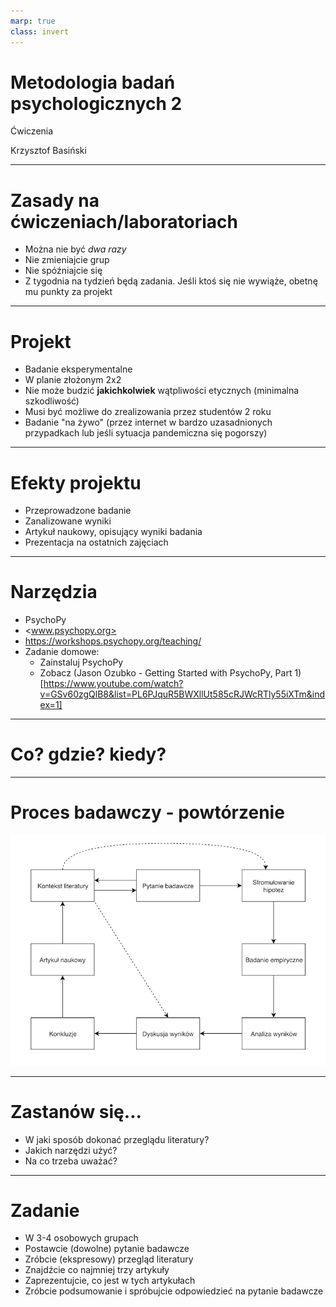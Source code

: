 ```yaml
---
marp: true
class: invert
---
```


# Metodologia badań psychologicznych 2

Ćwiczenia

Krzysztof Basiński

---

# Zasady na ćwiczeniach/laboratoriach

* Można nie być _dwa razy_
* Nie zmieniajcie grup
* Nie spóźniajcie się
* Z tygodnia na tydzień będą zadania. Jeśli ktoś się nie wywiąże, obetnę mu punkty za projekt

---

# Projekt

* Badanie eksperymentalne
* W planie złożonym 2x2
* Nie może budzić **jakichkolwiek** wątpliwości etycznych (minimalna szkodliwość)
* Musi być możliwe do zrealizowania przez studentów 2 roku
* Badanie "na żywo" (przez internet w bardzo uzasadnionych przypadkach lub jeśli sytuacja pandemiczna się pogorszy)

---

# Efekty projektu

* Przeprowadzone badanie
* Zanalizowane wyniki
* Artykuł naukowy, opisujący wyniki badania
* Prezentacja na ostatnich zajęciach

---

# Narzędzia

* PsychoPy
* <www.psychopy.org>
* <https://workshops.psychopy.org/teaching/>
* Zadanie domowe:
  * Zainstaluj PsychoPy
  * Zobacz (Jason Ozubko - Getting Started with PsychoPy, Part 1)[https://www.youtube.com/watch?v=GSv60zgQlB8&list=PL6PJquR5BWXllUt585cRJWcRTly55iXTm&index=1]


---

# Co? gdzie? kiedy?

---

# Proces badawczy - powtórzenie

![h:600](img/z02nauka_diagram.png)

---

# Zastanów się...

* W jaki sposób dokonać przeglądu literatury?
* Jakich narzędzi użyć?
* Na co trzeba uważać?

---

# Zadanie

* W 3-4 osobowych grupach 
* Postawcie (dowolne) pytanie badawcze
* Zróbcie (ekspresowy) przegląd literatury
* Znajdźcie co najmniej trzy artykuły
* Zaprezentujcie, co jest w tych artykułach
* Zróbcie podsumowanie i spróbujcie odpowiedzieć na pytanie badawcze